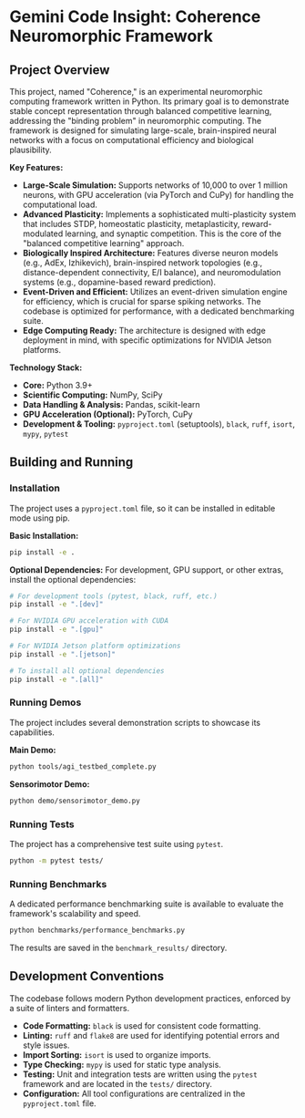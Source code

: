 # Gemini Code Insight: Coherence Neuromorphic Framework

## Project Overview

This project, named "Coherence," is an experimental neuromorphic computing framework written in Python. Its primary goal is to demonstrate stable concept representation through balanced competitive learning, addressing the "binding problem" in neuromorphic computing. The framework is designed for simulating large-scale, brain-inspired neural networks with a focus on computational efficiency and biological plausibility.

**Key Features:**

*   **Large-Scale Simulation:** Supports networks of 10,000 to over 1 million neurons, with GPU acceleration (via PyTorch and CuPy) for handling the computational load.
*   **Advanced Plasticity:** Implements a sophisticated multi-plasticity system that includes STDP, homeostatic plasticity, metaplasticity, reward-modulated learning, and synaptic competition. This is the core of the "balanced competitive learning" approach.
*   **Biologically Inspired Architecture:** Features diverse neuron models (e.g., AdEx, Izhikevich), brain-inspired network topologies (e.g., distance-dependent connectivity, E/I balance), and neuromodulation systems (e.g., dopamine-based reward prediction).
*   **Event-Driven and Efficient:** Utilizes an event-driven simulation engine for efficiency, which is crucial for sparse spiking networks. The codebase is optimized for performance, with a dedicated benchmarking suite.
*   **Edge Computing Ready:** The architecture is designed with edge deployment in mind, with specific optimizations for NVIDIA Jetson platforms.

**Technology Stack:**

*   **Core:** Python 3.9+
*   **Scientific Computing:** NumPy, SciPy
*   **Data Handling & Analysis:** Pandas, scikit-learn
*   **GPU Acceleration (Optional):** PyTorch, CuPy
*   **Development & Tooling:** `pyproject.toml` (setuptools), `black`, `ruff`, `isort`, `mypy`, `pytest`

## Building and Running

### Installation

The project uses a `pyproject.toml` file, so it can be installed in editable mode using pip.

**Basic Installation:**
```bash
pip install -e .
```

**Optional Dependencies:**
For development, GPU support, or other extras, install the optional dependencies:
```bash
# For development tools (pytest, black, ruff, etc.)
pip install -e ".[dev]"

# For NVIDIA GPU acceleration with CUDA
pip install -e ".[gpu]"

# For NVIDIA Jetson platform optimizations
pip install -e ".[jetson]"

# To install all optional dependencies
pip install -e ".[all]"
```

### Running Demos

The project includes several demonstration scripts to showcase its capabilities.

**Main Demo:**
```bash
python tools/agi_testbed_complete.py
```

**Sensorimotor Demo:**
```bash
python demo/sensorimotor_demo.py
```

### Running Tests

The project has a comprehensive test suite using `pytest`.

```bash
python -m pytest tests/
```

### Running Benchmarks

A dedicated performance benchmarking suite is available to evaluate the framework's scalability and speed.

```bash
python benchmarks/performance_benchmarks.py
```
The results are saved in the `benchmark_results/` directory.

## Development Conventions

The codebase follows modern Python development practices, enforced by a suite of linters and formatters.

*   **Code Formatting:** `black` is used for consistent code formatting.
*   **Linting:** `ruff` and `flake8` are used for identifying potential errors and style issues.
*   **Import Sorting:** `isort` is used to organize imports.
*   **Type Checking:** `mypy` is used for static type analysis.
*   **Testing:** Unit and integration tests are written using the `pytest` framework and are located in the `tests/` directory.
*   **Configuration:** All tool configurations are centralized in the `pyproject.toml` file.

